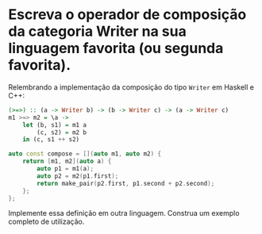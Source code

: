 # Escreva o operador de composição da categoria Writer na sua linguagem favorita (ou segunda favorita).

Relembrando a implementação da composição do tipo `Writer` em Haskell e C++:

```haskell
(>=>) :: (a -> Writer b) -> (b -> Writer c) -> (a -> Writer c)
m1 >=> m2 = \a ->
    let (b, s1) = m1 a
        (c, s2) = m2 b
    in (c, s1 ++ s2)
```

```cpp
auto const compose = [](auto m1, auto m2) {
    return [m1, m2](auto a) {
        auto p1 = m1(a);
        auto p2 = m2(p1.first);
        return make_pair(p2.first, p1.second + p2.second);
    };
};
```

Implemente essa definição em outra linguagem. Construa um exemplo completo de utilização.
